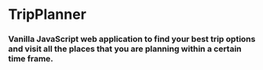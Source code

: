 # TripPlanner 
### Vanilla JavaScript web application to find your best trip options and visit all the places that you are planning within a certain time frame.
